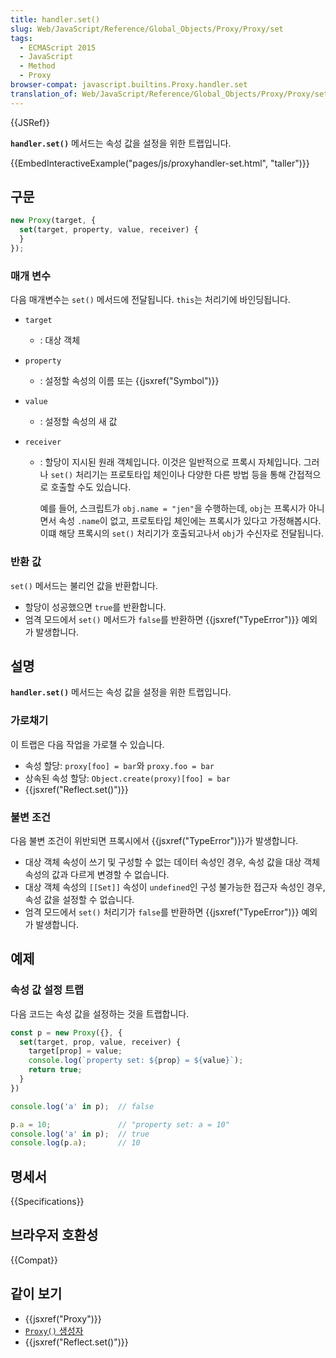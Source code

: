 ```yaml
---
title: handler.set()
slug: Web/JavaScript/Reference/Global_Objects/Proxy/Proxy/set
tags:
  - ECMAScript 2015
  - JavaScript
  - Method
  - Proxy
browser-compat: javascript.builtins.Proxy.handler.set
translation_of: Web/JavaScript/Reference/Global_Objects/Proxy/Proxy/set
---
```


{{JSRef}}

**`handler.set()`** 메서드는 속성 값을 설정을 위한 트랩입니다.

{{EmbedInteractiveExample("pages/js/proxyhandler-set.html", "taller")}}

## 구문

```js
new Proxy(target, {
  set(target, property, value, receiver) {
  }
});
```

### 매개 변수

다음 매개변수는 `set()` 메서드에 전달됩니다. `this`는 처리기에 바인딩됩니다.

- `target`
  - : 대상 객체
- `property`
  - : 설정할 속성의 이름 또는 {{jsxref("Symbol")}}
- `value`
  - : 설정할 속성의 새 값
- `receiver`

  - : 할당이 지시된 원래 객체입니다. 이것은 일반적으로 프록시 자체입니다.
    그러나 `set()` 처리기는 프로토타입 체인이나 다양한 다른 방법 등을 통해
    간접적으로 호출할 수도 있습니다.
  
    예를 들어, 스크립트가 `obj.name = "jen"`을 수행하는데,
    `obj`는 프록시가 아니면서 속성 `.name`이 없고,
    프로토타입 체인에는 프록시가 있다고 가정해봅시다.
    이떄 해당 프록시의 `set()` 처리기가 호출되고나서 `obj`가 수신자로 전달됩니다.

### 반환 값

`set()` 메서드는 불리언 값을 반환합니다.

- 할당이 성공했으면 `true`를 반환합니다.
- 엄격 모드에서 `set()` 메서드가 `false`를 반환하면 {{jsxref("TypeError")}} 예외가 발생합니다.

## 설명

**`handler.set()`** 메서드는 속성 값을 설정을 위한 트랩입니다.

### 가로채기

이 트랩은 다음 작업을 가로챌 수 있습니다.

- 속성 할당: `proxy[foo] = bar`와 `proxy.foo = bar`
- 상속된 속성 할당:
  `Object.create(proxy)[foo] = bar`
- {{jsxref("Reflect.set()")}}

### 불변 조건

다음 불변 조건이 위반되면 프록시에서 {{jsxref("TypeError")}}가 발생합니다.

- 대상 객체 속성이 쓰기 및 구성할 수 없는 데이터 속성인 경우, 속성 값을 대상 객체 속성의 값과 다르게 변경할 수 없습니다.
- 대상 객체 속성의 `[[Set]]` 속성이  `undefined`인 구성 불가능한 접근자 속성인 경우, 속성 값을 설정할 수 없습니다.
- 엄격 모드에서 `set()` 처리기가 `false`를 반환하면 {{jsxref("TypeError")}} 예외가 발생합니다.

## 예제

### 속성 값 설정 트랩

다음 코드는 속성 값을 설정하는 것을 트랩합니다.

```js
const p = new Proxy({}, {
  set(target, prop, value, receiver) {
    target[prop] = value;
    console.log(`property set: ${prop} = ${value}`);
    return true;
  }
})

console.log('a' in p);  // false

p.a = 10;               // "property set: a = 10"
console.log('a' in p);  // true
console.log(p.a);       // 10
```

## 명세서

{{Specifications}}

## 브라우저 호환성

{{Compat}}

## 같이 보기

- {{jsxref("Proxy")}}
- [`Proxy()` 생성자](/ko/docs/Web/JavaScript/Reference/Global_Objects/Proxy/Proxy)
- {{jsxref("Reflect.set()")}}

